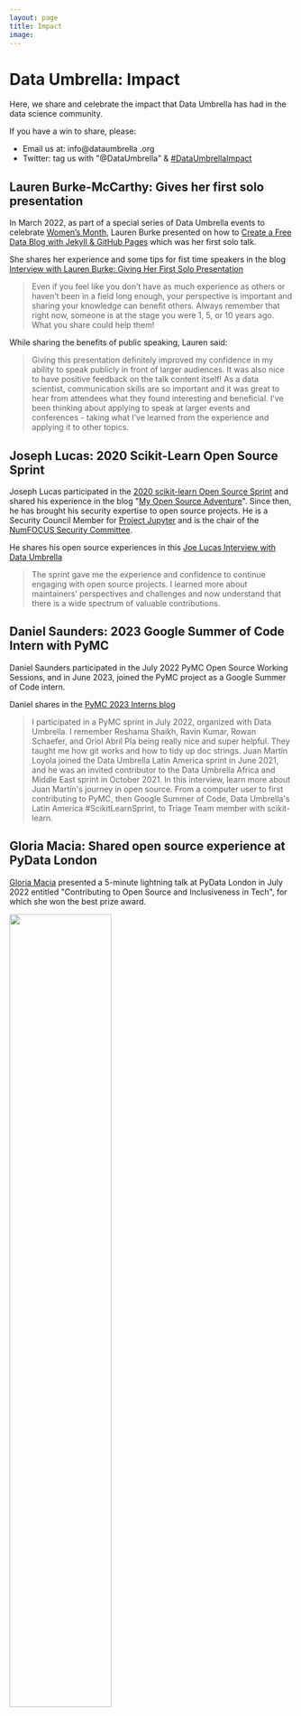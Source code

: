 ```yaml
---
layout: page
title: Impact
image: 
---
```


# Data Umbrella: Impact

Here, we share and celebrate the impact that Data Umbrella has had in the data science community.  

If you have a win to share, please:  
- Email us at:  info@dataumbrella .org
- Twitter: tag us with "@DataUmbrella" & [#DataUmbrellaImpact](https://twitter.com/search?q=%23DataUmbrellaImpact&src=typed_query&f=top)

## Lauren Burke-McCarthy: Gives her first solo presentation
In March 2022, as part of a special series of Data Umbrella events to celebrate [Women’s Month](https://www.youtube.com/playlist?list=PLBKcU7Ik-ir9dIg5voCwc6FSFlkpAXYFH), Lauren Burke presented on how to [Create a Free Data Blog with Jekyll & GitHub Pages](https://youtu.be/7SBXl94xNl8) which was her first solo talk.

She shares her experience and some tips for fist time speakers in the blog [Interview with Lauren Burke: Giving Her First Solo Presentation](https://blog.dataumbrella.org/lburke)

>Even if you feel like you don’t have as much experience as others or haven’t been in a field long enough, your perspective is important and sharing your knowledge can benefit others. Always remember that right now, someone is at the stage you were 1, 5, or 10 years ago. What you share could help them!

While sharing the benefits of public speaking, Lauren said: 
>Giving this presentation definitely improved my confidence in my ability to speak publicly in front of larger audiences. It was also nice to have positive feedback on the talk content itself! As a data scientist, communication skills are so important and it was great to hear from attendees what they found interesting and beneficial. I’ve been thinking about applying to speak at larger events and conferences - taking what I’ve learned from the experience and applying it to other topics.

## Joseph Lucas: 2020 Scikit-Learn Open Source Sprint
Joseph Lucas participated in the [2020 scikit-learn Open Source Sprint](https://blog.dataumbrella.org/data-umbrella-global-online-2020-scikit-learn-sprint-report) and shared his experience in the blog "[My Open Source Adventure](https://blog.dataumbrella.org/joe-lucas-online-2020-my-open-source-adventure)". Since then, he has brought his security expertise to open source projects. He is a Security Council Member for [Project Jupyter](https://jupyter.org/security) and is the chair of the [NumFOCUS Security Committee](https://github.com/numfocus/Security-Best-Practices).

He shares his open source experiences in this [Joe Lucas Interview with Data Umbrella](https://blog.dataumbrella.org/joelucas-opensource-experience)

>The sprint gave me the experience and confidence to continue engaging with open source projects. I learned more about maintainers’ perspectives and challenges and now understand that there is a wide spectrum of valuable contributions.

## Daniel Saunders: 2023 Google Summer of Code Intern with PyMC
Daniel Saunders participated in the July 2022 PyMC Open Source Working Sessions, and in June 2023, joined the PyMC project as a Google Summer of Code intern.

Daniel shares in the [PyMC 2023 Interns blog](https://www.pymc.io/blog/blog_gsoc_2023.html)
>I participated in a PyMC sprint in July 2022, organized with Data Umbrella. I remember Reshama Shaikh, Ravin Kumar, Rowan Schaefer, and Oriol Abril Pla being really nice and super helpful. They taught me how git works and how to tidy up doc strings.
Juan Martín Loyola joined the Data Umbrella Latin America sprint in June 2021, and he was an invited contributor to the Data Umbrella Africa and Middle East sprint in October 2021.  In this interview, learn more about Juan Martín's journey in open source. From a computer user to first contributing to PyMC, then Google Summer of Code, Data Umbrella's Latin America #ScikitLearnSprint, to Triage Team member with scikit-learn.

## Gloria Macia: Shared open source experience at PyData London

[Gloria Macia](https://www.linkedin.com/in/gloriamacia/) presented a 5-minute lightning talk at PyData London in July 2022 entitled "Contributing to Open Source and Inclusiveness in Tech", for which she won the best prize award. 

<p float="left">
   <a href="https://www.linkedin.com/posts/chrislaffra_i-am-happy-to-share-that-the-jp-morgan-python-activity-6944339599607382016-HWQU?utm_source=linkedin_share&utm_medium=member_desktop_web">
  <img src="../images/impact/gloria-python.png" width="60%" height="60%" style="border:0px;margin:0px">
</a>
</p>

<iframe width="560" height="315" src="https://www.youtube.com/embed/t8dNB7g56HY" title="YouTube video player" frameborder="0" allow="accelerometer; autoplay; clipboard-write; encrypted-media; gyroscope; picture-in-picture" allowfullscreen></iframe>

<br>

[Chris Laffra on Twitter](https://twitter.com/laffra/status/1538577051464126465):  
> Congratulations to @GloriaMacia_ for winning JP Morgan's Python award at PyData London. I am going to take a closer look at @DataUmbrella now, for sure! Thanks Gloria for sharing this project with us. More information at: [dataumbrella.org](http://dataumbrella.org)

[Chris Laffra on LinkedIn](https://www.linkedin.com/posts/chrislaffra_i-am-happy-to-share-that-the-jp-morgan-python-activity-6944339599607382016-HWQU?utm_source=linkedin_share&utm_medium=member_desktop_web):  
>I am happy to share that the JP Morgan Python award at PyData London 2022 went to Gloria Macia, who gave a highly engaging explanation of the Data Umbrella project. The project's mission is to provide a welcoming and educational space for under-represented persons in the fields of machine learning, data science, and artificial intelligence. A great project I will look into in more detail. Thank you Gloria!"

## Juan Martín Loyola: Joins scikit-learn Triage Team

Juan Martín Loyola joined the Data Umbrella Latin America sprint in June 2021, and he was an invited contributor to the Data Umbrella Africa and Middle East sprint in October 2021.  In this interview, learn more about Juan Martín's journey in open source. From a computer user to first contributing to PyMC, then Google Summer of Code, Data Umbrella's Latin America #ScikitLearnSprint, to Triage Team member with scikit-learn.

<p>
<blockquote class="twitter-tweet"><p lang="en" dir="ltr">We are happy to welcome Triage Team Member Juan Martín Loyola from Argentina.<br><br>Learn more about <a href="https://twitter.com/jmartinloyola?ref_src=twsrc%5Etfw">@jmartinloyola</a>: <br>• journey thru open source<br>• CS -&gt; <a href="https://twitter.com/pymc_devs?ref_src=twsrc%5Etfw">@pymc_devs</a> -&gt; <a href="https://twitter.com/hashtag/GSoC?src=hash&amp;ref_src=twsrc%5Etfw">#GSoC</a> -&gt; <a href="https://twitter.com/DataUmbrella?ref_src=twsrc%5Etfw">@DataUmbrella</a> sprint -&gt; scikit-learn Triage<br>• faves: resources, books, music, +<a href="https://t.co/vcCs2U2Z2x">https://t.co/vcCs2U2Z2x</a> <a href="https://t.co/Q8um3o6F8j">pic.twitter.com/Q8um3o6F8j</a></p>&mdash; scikit-learn (@scikit_learn) <a href="https://twitter.com/scikit_learn/status/1476709023961567235?ref_src=twsrc%5Etfw">December 31, 2021</a></blockquote> <script async src="https://platform.twitter.com/widgets.js" charset="utf-8"></script>
</p>

## Amanda Dsouza: Contribution to scikit-learn

In this open source contribution, Amanda is one of the contributors to deprecate the `sklearn.datasets.load_boston` function.  The design of this dataset casually assumes that people prefer to buy housing in racially segregated neighborhoods.

<p>
<blockquote class="twitter-tweet"><p lang="en" dir="ltr">One of the contributors on this significant PR is <a href="https://twitter.com/amanda_dsouza?ref_src=twsrc%5Etfw">@amanda_dsouza</a>, from multiple <a href="https://twitter.com/hashtag/ScikitLearnSprint?src=hash&amp;ref_src=twsrc%5Etfw">#ScikitLearnSprint</a> events. <br>As an organizer, it is immensely gratifying to see &amp; share impact in community work. <a href="https://twitter.com/codeforsociety?ref_src=twsrc%5Etfw">@codeforsociety</a> <a href="https://t.co/SCllQNoXwU">https://t.co/SCllQNoXwU</a></p>&mdash; Reshama Shaikh (@reshamas) <a href="https://twitter.com/reshamas/status/1443019995806588932?ref_src=twsrc%5Etfw">September 29, 2021</a></blockquote> <script async src="https://platform.twitter.com/widgets.js" charset="utf-8"></script>
</p>

### Maren Westerman: Contribution to scikit-learn

<p>
 <blockquote class="twitter-tweet"><p lang="en" dir="ltr">With today&#39;s sprint I made it into the scikit-learn top 100 contributers list by number of commits. This says nothing about the quality of my work but I&#39;m still proud of my achievement. 😁</p>&mdash; Maren Westermann (@MarenWestermann) <a href="https://twitter.com/MarenWestermann/status/1502683328226463746?ref_src=twsrc%5Etfw">March 12, 2022</a></blockquote> <script async src="https://platform.twitter.com/widgets.js" charset="utf-8"></script>
</p>

## Purna Chandra Mansingh

<p float="left">
   <a href="https://www.linkedin.com/posts/purna135_opensource-gsoc22-gsoc-activity-6933526506551795713-BGyD">
  <img src="../images/impact/purna-gsoc.png" width="99%" height="99%" style="border:0px;margin:0px">
</a>
</p>


## Tashay Green
 
<p float="left">
   <a href="https://twitter.com/tashay_gm/status/1532092906873438210">
  <img src="../images/impact/tashay-sprint.png" width="99%" height="99%" style="border:0px;margin:0px">
</a>
</p>
 
 
 
